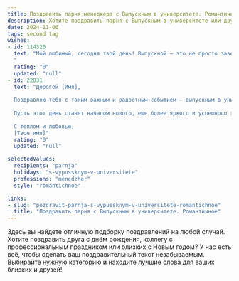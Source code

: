 ```yaml
---
title: Поздравить парня менеджера с Выпускным в университете. Романтичное
description: Хотите поздравить парня с Выпускным в университете или другим праздником? Наш ИИ создаст незабываемое поздравление, а вы обязательно выделитесь среди других.  
date: 2024-11-06
tags: second tag
wishes:
- id: 114320
  text: "Мой любимый, сегодня твой день! Выпускной — это не просто завершение университета, это начало твоей яркой карьеры менеджера, и я знаю, что ты покоришь любые вершины.  Твой ум, целеустремленность и очарование — это настоящее волшебство, которое я ежедневно наблюдаю и которым бесконечно восхищаюсь.  Пусть этот день запомнится как начало новой, прекрасной главы в твоей жизни, полной любви, счастья и успехов. Я всегда буду рядом, поддерживая тебя на твоем пути. С праздником, мой дорогой!
  "
  rating: "0"
  updated: "null"
- id: 22831
  text: "Дорогой [Имя],
  
  Поздравляю тебя с таким важным и радостным событием — выпускным в университете! Каждый день, проведенный в стенах альма-матер, был шагом к твоей мечте стать отличным менеджером. Ты прошел этот путь с упорством и энтузиазмом, и сегодня ты заслуженно наслаждаешься плодами своего труда.
  
  Пусть этот день станет началом нового, еще более яркого и успешного этапа твоей жизни. Ты уже доказал, что способен на многое, и я уверен, что в будущем тебя ждут великие достижения.
  
  С теплом и любовью,
  [Твое имя]"
  rating: "0"
  updated: "null"

selectedValues:
  recipients: "parnja"
  holidays: "s-vypussknym-v-universitete"
  professions: "menedzher"
  style: "romantichnoe"

links:
- slug: "pozdravit-parnja-s-vypussknym-v-universitete-romantichnoe"
  title: "Поздравить парня с Выпускным в университете. Романтичное"
---
```


Здесь вы найдете отличную подборку поздравлений на любой случай.
Хотите поздравить друга с днём рождения, коллегу с профессиональным праздником или близких с Новым годом? У нас есть всё, чтобы сделать ваш поздравительный текст незабываемым. Выбирайте нужную категорию и находите лучшие слова для ваших близких и друзей!
